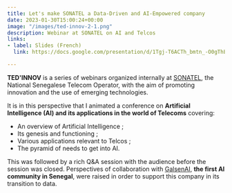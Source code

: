 ```yaml
---
title: Let's make SONATEL a Data-Driven and AI-Empowered company
date: 2023-01-30T15:00:24+00:00
image: "/images/ted-innov-2-1.png"
description: Webinar at SONATEL on AI and Telcos
links:
- label: Slides (French)
  link: https://docs.google.com/presentation/d/1Tgj-T6ACTh_bmtn_-O0gThEc_41FeQEU_SO_BPa0tn4

---
```

**TED'INNOV** is a series of webinars organized internally at [SONATEL](https://sonatel.sn/ "SONATEL"), the National Senegalese Telecom Operator, with the aim of promoting innovation and the use of emerging technologies.

It is in this perspective that I animated a conference on **Artificial Intelligence (AI) and its applications in the world of Telecoms** covering:

* An overview of Artificial Intelligence ;
* Its genesis and functioning ;
* Various applications relevant to Telcos ;
* The pyramid of needs to get into AI.

This was followed by a rich Q&A session with the audience before the session was closed. Perspectives of collaboration with [GalsenAI](http://galsen.ai/ "GalsenAI"), **the first AI community in Senegal**, were raised in order to support this company in its transition to data.